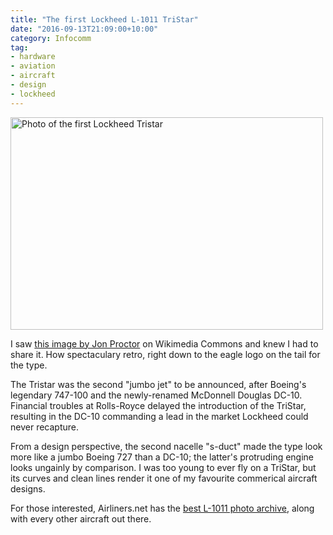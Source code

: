 ```yaml
---
title: "The first Lockheed L-1011 TriStar"
date: "2016-09-13T21:09:00+10:00"
category: Infocomm
tag:
- hardware
- aviation
- aircraft
- design
- lockheed
---
```

<p><img src="https://rubenerd.com/files/2016/firsttristar.jpg" alt="Photo of the first Lockheed Tristar" srcset="https://rubenerd.com/files/2016/firsttristar.jpg 1x, https://rubenerd.com/files/2016/firsttristar@2x.jpg 2x" style="width:500px; height:340px" /></p>

I saw [this image by Jon Proctor] on Wikimedia Commons and knew I had to share it. How spectaculary retro, right down to the eagle logo on the tail for the type.

The Tristar was the second "jumbo jet" to be announced, after Boeing's legendary 747-100 and the newly-renamed McDonnell Douglas DC-10. Financial troubles at Rolls-Royce delayed the introduction of the TriStar, resulting in the DC-10 commanding a lead in the market Lockheed could never recapture. 

From a design perspective, the second nacelle "s-duct" made the type look more like a jumbo Boeing 727 than a DC-10; the latter's protruding engine looks ungainly by comparison. I was too young to ever fly on a TriStar, but its curves and clean lines render it one of my favourite commerical aircraft designs.

For those interested, Airliners.net has the [best L-1011 photo archive], along with every other aircraft out there.

[this image by Jon Proctor]: https://commons.wikimedia.org/wiki/File:Lockheed_L-1011-1_Tristar,_Lockheed_JP5893645.jpg
[best L-1011 photo archive]: http://www.airliners.net/aircraft-data/lockheed-l-1011-tristar-150100150200250/271


